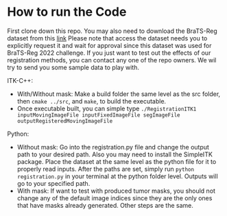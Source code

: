 # How to run the Code

First clone down this repo. You may also need to download the BraTS-Reg dataset from this [link](https://www.med.upenn.edu/cbica/brats-reg-challenge/#RegistrationDataRequest7)
Please note that access the dataset needs you to explicitly request it and wait for approval since this dataset was used for BraTS-Reg 2022 challenge. If you just want to test out the effects of our registration methods, you can contact any one of the repo owners. We wil try to send you some sample data to play with.

ITK-C++:
- With/Without mask: Make a build folder the same level as the src folder, then `cmake ../src`, and `make`, to build the executable.
- Once executable built, you can simple type `./RegistrationITK1 inputMovingImageFile inputFixedImageFile segImageFile outputRegisteredMovingImageFile`

Python:
- Without mask: Go into the registration.py file and change the output path to your desired path. Also you may need to install the SimpleITK package. Place the dataset at the same level as the python file for it to properly read inputs. After the paths are set, simply run `python registration.py` in your terminal at the python folder level. Outputs will go to your specified path.
- With mask: If want to test with produced tumor masks, you should not change any of the default image indices since they are the only ones that have masks already generated. Other steps are the same.
